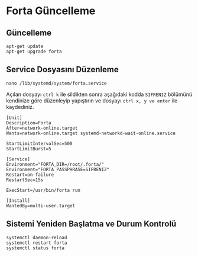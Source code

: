 # Forta Güncelleme

## Güncelleme
```shell
apt-get update
apt-get upgrade forta
```

## Service Dosyasını Düzenleme
```shell
nano /lib/systemd/system/forta.service   
```
Açılan dosyayı `ctrl k` ile sildikten sonra aşağıdaki kodda `SIFRENIZ` bölümünü kendinize göre düzenleyip yapıştırın ve dosyayı `ctrl x, y ve enter` ile kaydediniz. 

```shell
[Unit]
Description=Forta
After=network-online.target
Wants=network-online.target systemd-networkd-wait-online.service

StartLimitIntervalSec=500
StartLimitBurst=5

[Service]
Environment="FORTA_DIR=/root/.forta/"
Environment="FORTA_PASSPHRASE=SIFRENIZ"
Restart=on-failure
RestartSec=15s

ExecStart=/usr/bin/forta run

[Install]
WantedBy=multi-user.target

```

## Sistemi Yeniden Başlatma ve Durum Kontrolü
```shell
systemctl daemon-reload 
systemctl restart forta
systemctl status forta
```
